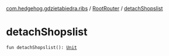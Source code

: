 [com.hedgehog.gdzietabiedra.ribs](../index.md) / [RootRouter](index.md) / [detachShopslist](./detach-shopslist.md)

# detachShopslist

`fun detachShopslist(): `[`Unit`](https://kotlinlang.org/api/latest/jvm/stdlib/kotlin/-unit/index.html)